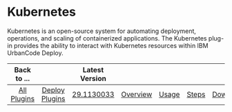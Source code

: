 
Kubernetes
==========


Kubernetes is an open-source system for automating deployment, operations, and scaling of containerized applications. 
The Kubernetes plug-in provides the ability to interact with Kubernetes resources within IBM UrbanCode Deploy.


|Back to ...||Latest Version|||||
| :---: | :---: | :---: | :---: | :---: | :---: | :---: |
|[All Plugins](../../index.md)|[Deploy Plugins](../README.md)|[29.1130033](https://raw.githubusercontent.com/UrbanCode/IBM-UCD-PLUGINS/main/files/kubernetes/ucd-kubernetes-29.1130033.zip)|[Overview](overview.md)|[Usage](usage.md)|[Steps](steps.md)|[Downloads](downloads.md)|
